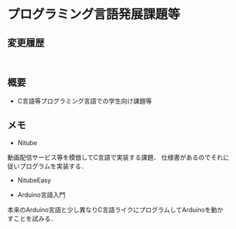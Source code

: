 # プログラミング言語発展課題等

## 変更履歴

```


```

## 概要
* C言語等プログラミング言語での学生向け課題等

## メモ
* Nitube

動画配信サービス等を模倣してC言語で実装する課題．
仕様書があるのでそれに従いプログラムを実装する．

* NitubeEasy

* Arduino言語入門

本来のArduino言語と少し異なりC言語ライクにプログラムしてArduinoを動かすことを試みる．
